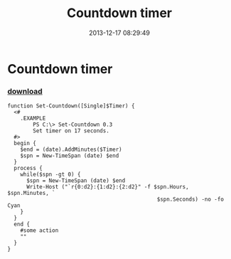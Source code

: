﻿---
pid:            4706
parent:         0
children:       
poster:         greg zakharov
title:          Countdown timer
date:           2013-12-17 08:29:49
description:    
format:         posh
---

# Countdown timer

### [download](4706.ps1)  



```posh
function Set-Countdown([Single]$Timer) {
  <#
    .EXAMPLE
        PS C:\> Set-Countdown 0.3
        Set timer on 17 seconds.
  #>
  begin {
    $end = (date).AddMinutes($Timer)
    $spn = New-TimeSpan (date) $end
  }
  process {
    while($spn -gt 0) {
      $spn = New-TimeSpan (date) $end
      Write-Host ("`r{0:d2}:{1:d2}:{2:d2}" -f $spn.Hours, $spn.Minutes, `
                                               $spn.Seconds) -no -fo Cyan
    }
  }
  end {
    #some action
    ""
  }
}
```

